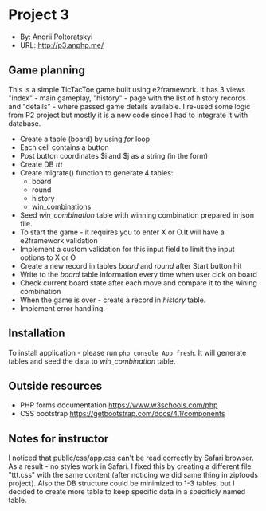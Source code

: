 # Project 3
+ By: Andrii Poltoratskyi
+ URL: <http://p3.anphp.me/>

## Game planning

This is a simple TicTacToe game built using e2framework. It has 3 views "index" - main gameplay,
"history" - page with the list of history records and "details" - where passed game details available.
I re-used some logic from P2 project but mostly it is a new code since I had to integrate it with database.

+ Create a table (board) by using *for* loop
+ Each cell contains a button
+ Post button coordinates $i and $j as a string (in the form)
+ Create DB *ttt*
+ Create migrate() function to generate 4 tables:
  - board
  - round
  - history
  - win_combinations
+ Seed *win_combination* table with winning combination prepared in json file.
+ To start the game - it requires you to enter X or O.It will have a e2framework validation
+ Implement a custom validation for this input field to limit the input options to X or O
+ Create a new record in tables *board* and *round* after Start button hit
+ Write to the *board* table information every time when user cick on board
+ Check current board state after each move and compare it to the wining combination 
+ When the game is over - create a record in *history* table.
+ Implement error handling.

## Installation

To install application - please run `php console App fresh`. It will generate tables and
seed the data to *win_combination* table.

## Outside resources
+ PHP forms documentation <https://www.w3schools.com/php>
+ CSS bootstrap <https://getbootstrap.com/docs/4.1/components>


## Notes for instructor
I noticed that public/css/app.css can't be read correctly by Safari browser. As a result - no styles work in Safari.
I fixed this by creating a different file "ttt.css" with the same content (after noticing we did same thing in zipfoods project).
Also the DB structure could be minimized to 1-3 tables, but I decided to create more table to keep specific data in a specificly named table.
